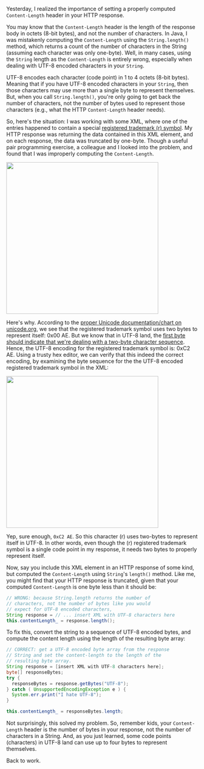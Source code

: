 Yesterday, I realized the importance of setting a properly computed `Content-Length` header in your HTTP response.

You may know that the `Content-Length` header is the length of the response body in octets (8-bit bytes), and not the number of characters.  In Java, I was mistakenly computing the `Content-Length` using the `String.length()` method, which returns a count of the number of characters in the String (assuming each character was only one-byte).  Well, in many cases, using the `String` length as the `Content-Length` is entirely wrong, especially when dealing with UTF-8 encoded characters in your `String`.

UTF-8 encodes each character (code point) in 1 to 4 octets (8-bit bytes).  Meaning that if you have UTF-8 encoded characters in your `String`, then those characters may use more than a single byte to represent themselves.  But, when you call `String.length()`, you're only going to get back the number of characters, not the number of bytes used to represent those characters (e.g., what the HTTP `Content-Length` header needs).

So, here's the situation: I was working with some XML, where one of the entries happened to contain a special [registered trademark (r) symbol](http://en.wikipedia.org/wiki/Registered_trademark_symbol).  My HTTP response was returning the data contained in this XML element, and on each response, the data was truncated by one-byte.  Though a useful pair programming exercise, a colleague and I looked into the problem, and found that I was improperly computing the `Content-Length`.

<img src="static/entries/remember-kids-an-http-content-length-is-the-number-of-bytes-not-the-number-of-characters/utf-8-registered-trademark.png" width="400">

Here's why.  According to the [proper Unicode documentation/chart on unicode.org](http://www.unicode.org/charts/PDF/U0080.pdf), we see that the registered trademark symbol uses two bytes to represent itself: 0x00 AE.  But we know that in UTF-8 land, the [first byte should indicate that we're dealing with a two-byte character sequence](http://en.wikipedia.org/wiki/UTF-8#Description).  Hence, the UTF-8 encoding for the registered trademark symbol is: 0xC2 AE.  Using a trusty hex editor, we can verify that this indeed the correct encoding, by examining the byte sequence for the the UTF-8 encoded registered trademark symbol in the XML:

<img src="static/entries/remember-kids-an-http-content-length-is-the-number-of-bytes-not-the-number-of-characters/registered-trademark-utf8-encoding.png" width="400">

Yep, sure enough, `0xC2 AE`.  So this character (r) uses two-bytes to represent itself in UTF-8.  In other words, even though the (r) registered trademark symbol is a single code point in my response, it needs two bytes to properly represent itself.

Now, say you include this XML element in an HTTP response of some kind, but computed the `Content-Length` using `String`'s `length()` method.  Like me, you might find that your HTTP response is truncated, given that your computed `Content-Length` is one byte less than it should be:

```java
// WRONG: because String.length returns the number of
// characters, not the number of bytes like you would
// expect for UTF-8 encoded characters,
String response = // ... insert XML with UTF-8 characters here
this.contentLength_ = response.length();
```

To fix this, convert the string to a sequence of UTF-8 encoded bytes, and compute the content length using the length of the resulting byte array:

```java
// CORRECT: get a UTF-8 encoded byte array from the response
// String and set the content-length to the length of the
// resulting byte array.
String response = [insert XML with UTF-8 characters here];
byte[] responseBytes;
try {
  responseBytes = response.getBytes("UTF-8");
} catch ( UnsupportedEncodingException e ) {
  System.err.print("I hate UTF-8");
}

this.contentLength_ = responseBytes.length;
```

Not surprisingly, this solved my problem.  So, remember kids, your `Content-Length` header is the number of bytes in your response, not the number of characters in a String.  And, as you just learned, some code points (characters) in UTF-8 land can use up to four bytes to represent themselves.

Back to work.